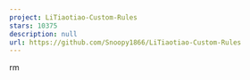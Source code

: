 ```yaml
---
project: LiTiaotiao-Custom-Rules
stars: 10375
description: null
url: https://github.com/Snoopy1866/LiTiaotiao-Custom-Rules
---
```


rm
